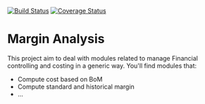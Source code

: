 [![Build Status](https://travis-ci.org/OCA/margin-analysis.svg?branch=13.0)](https://travis-ci.org/OCA/margin-analysis)
[![Coverage Status](https://img.shields.io/coveralls/OCA/margin-analysis.svg)](https://coveralls.io/r/OCA/margin-analysis?branch=13.0)

Margin Analysis
===============

This project aim to deal with modules related to manage Financial controlling and costing in a generic way. You'll find modules that:

 - Compute cost based on BoM
 - Compute standard and historical margin
 - ...


